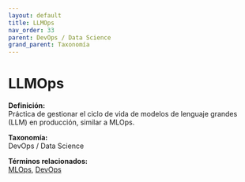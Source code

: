 ```yaml
---
layout: default
title: LLMOps
nav_order: 33
parent: DevOps / Data Science
grand_parent: Taxonomía
---
```


# LLMOps

**Definición:**  
Práctica de gestionar el ciclo de vida de modelos de lenguaje grandes (LLM) en producción, similar a MLOps.

**Taxonomía:**  
DevOps / Data Science

**Términos relacionados:**  
[MLOps](https://maleniski.github.io/diccionario-angl-tec-mx/docs/taxonomia/devops--/--data--science/mlops.html), [DevOps](https://maleniski.github.io/diccionario-angl-tec-mx/docs/taxonomia/devops--/--data--science/devops.html)
